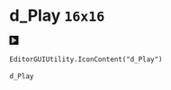 # d_Play `16x16`
<img src="/img/d_Play.png" width=16 height=16>

``` CSharp
EditorGUIUtility.IconContent("d_Play")
```
```
d_Play
```
